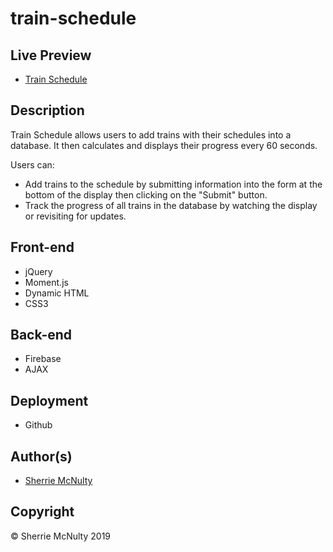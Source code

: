 # train-schedule

## Live Preview
 - [Train Schedule](https://sherriemcnulty.github.io/train-schedule/)

## Description
Train Schedule allows users to add trains with their schedules into a database. It then calculates and displays their progress every 60 seconds. 

Users can:
   - Add trains to the schedule by submitting information into the form at the bottom of the display then clicking on the "Submit" button.
   - Track the progress of all trains in the database by watching the display or revisiting for updates. 
   
## Front-end
 - jQuery
 - Moment.js
 - Dynamic HTML
 - CSS3

## Back-end
  - Firebase
  - AJAX

## Deployment
 - Github
 
## Author(s)
  - [Sherrie McNulty](https://github.com/sherriemcnulty) 

## Copyright
© Sherrie McNulty 2019

